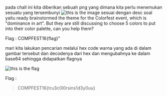 pada chall ini kita diberikan sebuah png yang dimana kita perlu menemukan sesuatu yang tersembunyi
![this is the image](https://private-user-images.githubusercontent.com/124356996/360956301-220e7d59-c088-4808-b412-136d36b1556a.png?jwt=eyJhbGciOiJIUzI1NiIsInR5cCI6IkpXVCJ9.eyJpc3MiOiJnaXRodWIuY29tIiwiYXVkIjoicmF3LmdpdGh1YnVzZXJjb250ZW50LmNvbSIsImtleSI6ImtleTUiLCJleHAiOjE3MjQ0MjI2MTMsIm5iZiI6MTcyNDQyMjMxMywicGF0aCI6Ii8xMjQzNTY5OTYvMzYwOTU2MzAxLTIyMGU3ZDU5LWMwODgtNDgwOC1iNDEyLTEzNmQzNmIxNTU2YS5wbmc_WC1BbXotQWxnb3JpdGhtPUFXUzQtSE1BQy1TSEEyNTYmWC1BbXotQ3JlZGVudGlhbD1BS0lBVkNPRFlMU0E1M1BRSzRaQSUyRjIwMjQwODIzJTJGdXMtZWFzdC0xJTJGczMlMkZhd3M0X3JlcXVlc3QmWC1BbXotRGF0ZT0yMDI0MDgyM1QxNDExNTNaJlgtQW16LUV4cGlyZXM9MzAwJlgtQW16LVNpZ25hdHVyZT1iNmQxMDJhYmQzNDE0MjVmMDk0ZDcyZDdjYjM4NTEyOGI1NjI0ZjMyYmM4MDc4M2RmMjAwMDI2MjhlMDIwOGQyJlgtQW16LVNpZ25lZEhlYWRlcnM9aG9zdCZhY3Rvcl9pZD0wJmtleV9pZD0wJnJlcG9faWQ9MCJ9.3l3DWOn_b896rXXRoJ-YfQgW0Ju7ykDgsZCs1pdjsjI)
sesuai dengan desc soal yaitu
ready brainstormed the theme for the Colorfest event, which is "dominance in art". But they are still discussing to choose 5 colors to put into their color palette, can you help them?

Flag : COMPFEST16{flag}"

mari kita lakukan pencarian melalui hex code warna yang ada di dalam gambar tersebut dan decodenya dari hex dan mengubahnya ke dalam base64
sehingga didapatkan flagnya

![this is the flag](https://private-user-images.githubusercontent.com/124356996/360956307-86de3a8f-4f17-4ac6-943f-fb1475e37096.png?jwt=eyJhbGciOiJIUzI1NiIsInR5cCI6IkpXVCJ9.eyJpc3MiOiJnaXRodWIuY29tIiwiYXVkIjoicmF3LmdpdGh1YnVzZXJjb250ZW50LmNvbSIsImtleSI6ImtleTUiLCJleHAiOjE3MjQ0MjI3MjEsIm5iZiI6MTcyNDQyMjQyMSwicGF0aCI6Ii8xMjQzNTY5OTYvMzYwOTU2MzA3LTg2ZGUzYThmLTRmMTctNGFjNi05NDNmLWZiMTQ3NWUzNzA5Ni5wbmc_WC1BbXotQWxnb3JpdGhtPUFXUzQtSE1BQy1TSEEyNTYmWC1BbXotQ3JlZGVudGlhbD1BS0lBVkNPRFlMU0E1M1BRSzRaQSUyRjIwMjQwODIzJTJGdXMtZWFzdC0xJTJGczMlMkZhd3M0X3JlcXVlc3QmWC1BbXotRGF0ZT0yMDI0MDgyM1QxNDEzNDFaJlgtQW16LUV4cGlyZXM9MzAwJlgtQW16LVNpZ25hdHVyZT0wNjQ5Zjk1MjRlZGVkMDA0NTExMmJmNjYyYTIwNWI1YzRiNThkNGU2NTc4YmU3OGM5YjZiYjI3MmEyNjY0YzhjJlgtQW16LVNpZ25lZEhlYWRlcnM9aG9zdCZhY3Rvcl9pZD0wJmtleV9pZD0wJnJlcG9faWQ9MCJ9.ru76dS2FupLFhfAzqIze3L8mi31IeHduA0rhhbuR4h0)

Flag :
>COMPFEST16{tru3c0l0rsins1d3y0uu}
